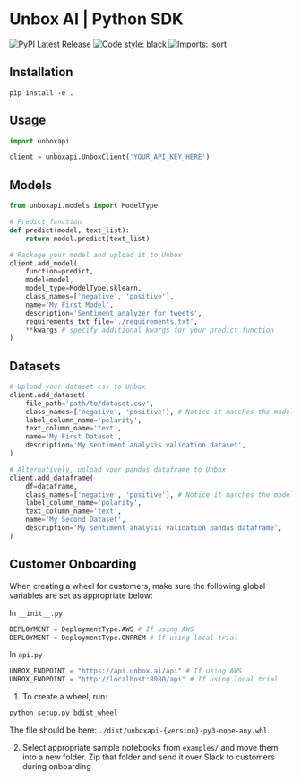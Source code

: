 # Unbox AI | Python SDK

[![PyPI Latest Release](https://img.shields.io/pypi/v/unboxapi.svg)](https://pypi.org/project/Unbox/)
[![Code style: black](https://img.shields.io/badge/code%20style-black-000000.svg)](https://github.com/psf/black)
[![Imports: isort](https://img.shields.io/badge/%20imports-isort-%231674b1?style=flat&labelColor=ef8336)](https://pycqa.github.io/isort/)

## Installation

```console
pip install -e .
```

## Usage

```python
import unboxapi

client = unboxapi.UnboxClient('YOUR_API_KEY_HERE')
```

## Models

```python
from unboxapi.models import ModelType

# Predict function
def predict(model, text_list):
    return model.predict(text_list)

# Package your model and upload it to Unbox
client.add_model(
    function=predict,
    model=model,
    model_type=ModelType.sklearn,
    class_names=['negative', 'positive'],
    name='My First Model',
    description='Sentiment analyzer for tweets',
    requirements_txt_file='./requirements.txt',
    **kwargs # specify additional kwargs for your predict function
)
```

## Datasets

```python
# Upload your dataset csv to Unbox
client.add_dataset(
    file_path='path/to/dataset.csv', 
    class_names=['negative', 'positive'], # Notice it matches the model class names
    label_column_name='polarity',
    text_column_name='text',
    name='My First Dataset',
    description='My sentiment analysis validation dataset',
)

# Alternatively, upload your pandas dataframe to Unbox
client.add_dataframe(
    df=dataframe,
    class_names=['negative', 'positive'], # Notice it matches the model class names
    label_column_name='polarity',
    text_column_name='text',
    name='My Second Dataset',
    description='My sentiment analysis validation pandas dataframe',
)
```

## Customer Onboarding

When creating a wheel for customers, make sure the following global variables are set as appropriate below:

In `__init__.py`

```python
DEPLOYMENT = DeploymentType.AWS # If using AWS
DEPLOYMENT = DeploymentType.ONPREM # If using local trial
```

In `api.py`

```python
UNBOX_ENDPOINT = "https://api.unbox.ai/api" # If using AWS
UNBOX_ENDPOINT = "http://localhost:8080/api" # If using local trial
```

1. To create a wheel, run:

```bash
python setup.py bdist_wheel
```

The file should be here: `./dist/unboxapi-{version}-py3-none-any.whl`.

2. Select appropriate sample notebooks from `examples/` and move them into a new folder. Zip that folder and send it over Slack to customers during onboarding
